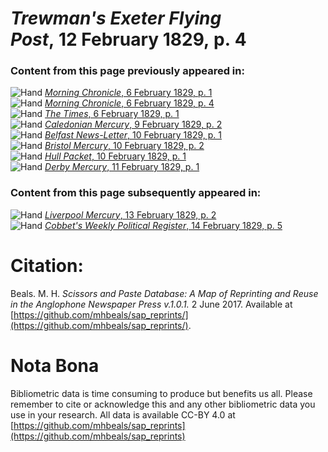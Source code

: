 # *Trewman's Exeter Flying Post*, 12 February 1829, p. 4  
  
### Content from this page previously appeared in:  
![Hand](http://scissorsandpaste.net/wp-content/uploads/2017/06/smallhandpointer.png) [*Morning Chronicle*, 6 February 1829, p. 1](https://mhbeals.github.io/sap_html/Morning-Chronicle/Morning-Chronicle-6-February-1829-p-1)  
![Hand](http://scissorsandpaste.net/wp-content/uploads/2017/06/smallhandpointer.png) [*Morning Chronicle*, 6 February 1829, p. 4](https://mhbeals.github.io/sap_html/Morning-Chronicle/Morning-Chronicle-6-February-1829-p-4)  
![Hand](http://scissorsandpaste.net/wp-content/uploads/2017/06/smallhandpointer.png) [*The Times*, 6 February 1829, p. 1](https://mhbeals.github.io/sap_html/The-Times/The-Times-6-February-1829-p-1)  
![Hand](http://scissorsandpaste.net/wp-content/uploads/2017/06/smallhandpointer.png) [*Caledonian Mercury*, 9 February 1829, p. 2](https://mhbeals.github.io/sap_html/Caledonian-Mercury/Caledonian-Mercury-9-February-1829-p-2)  
![Hand](http://scissorsandpaste.net/wp-content/uploads/2017/06/smallhandpointer.png) [*Belfast News-Letter*, 10 February 1829, p. 1](https://mhbeals.github.io/sap_html/Belfast-News-Letter/Belfast-News-Letter-10-February-1829-p-1)  
![Hand](http://scissorsandpaste.net/wp-content/uploads/2017/06/smallhandpointer.png) [*Bristol Mercury*, 10 February 1829, p. 2](https://mhbeals.github.io/sap_html/Bristol-Mercury/Bristol-Mercury-10-February-1829-p-2)  
![Hand](http://scissorsandpaste.net/wp-content/uploads/2017/06/smallhandpointer.png) [*Hull Packet*, 10 February 1829, p. 1](https://mhbeals.github.io/sap_html/Hull-Packet/Hull-Packet-10-February-1829-p-1)  
![Hand](http://scissorsandpaste.net/wp-content/uploads/2017/06/smallhandpointer.png) [*Derby Mercury*, 11 February 1829, p. 1](https://mhbeals.github.io/sap_html/Derby-Mercury/Derby-Mercury-11-February-1829-p-1)  
  
### Content from this page subsequently appeared in:  
![Hand](http://scissorsandpaste.net/wp-content/uploads/2017/06/smallhandpointer.png) [*Liverpool Mercury*, 13 February 1829, p. 2](https://mhbeals.github.io/sap_html/Liverpool-Mercury/Liverpool-Mercury-13-February-1829-p-2)  
![Hand](http://scissorsandpaste.net/wp-content/uploads/2017/06/smallhandpointer.png) [*Cobbet's Weekly Political Register*, 14 February 1829, p. 5](https://mhbeals.github.io/sap_html/Cobbet's-Weekly-Political-Register/Cobbet's-Weekly-Political-Register-14-February-1829-p-5)  


# Citation: 

Beals. M. H. *Scissors and Paste Database: A Map of Reprinting and Reuse in the Anglophone Newspaper Press v.1.0.1.* 2 June 2017. Available at [https://github.com/mhbeals/sap_reprints/](https://github.com/mhbeals/sap_reprints/). 

# Nota Bona

Bibliometric data is time consuming to produce but benefits us all. Please remember to cite or acknowledge this and any other bibliometric data you use in your research. All data is available CC-BY 4.0 at [https://github.com/mhbeals/sap_reprints](https://github.com/mhbeals/sap_reprints)
